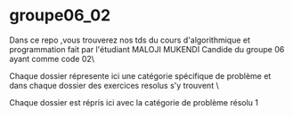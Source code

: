 # groupe06_02
Dans ce repo ,vous trouverez nos tds du cours d'algorithmique et programmation fait par l'étudiant MALOJI MUKENDI Candide du groupe 06 ayant comme code 02\


Chaque dossier répresente ici une catégorie spécifique de problème et dans chaque dossier des exercices resolus s'y trouvent \


Chaque dossier est répris ici avec la catégorie de problème résolu 
1
